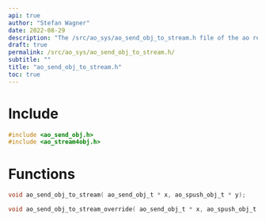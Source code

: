 ```yaml
---
api: true
author: "Stefan Wagner"
date: 2022-08-29
description: "The /src/ao_sys/ao_send_obj_to_stream.h file of the ao real-time operating system."
draft: true
permalink: /src/ao_sys/ao_send_obj_to_stream.h/
subtitle: ""
title: "ao_send_obj_to_stream.h"
toc: true
---
```


# Include

```c
#include <ao_send_obj.h>
#include <ao_stream4obj.h>
```

# Functions

```c
void ao_send_obj_to_stream( ao_send_obj_t * x, ao_spush_obj_t * y);
```

```c
void ao_send_obj_to_stream_override( ao_send_obj_t * x, ao_spush_obj_t * y);
```


